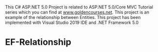 This C# ASP.NET 5.0 Project is related to ASP.NET 5.0/Core MVC Tutorial series which you can find at www.goldencourses.net.
This project is an example of the relationship between Entities. This project has been implemented with Visual Studio 2019 IDE and .NET Framework 5.0

# EF-Relationship

